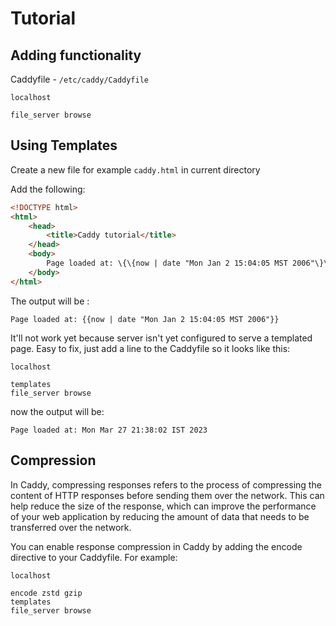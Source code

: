 # Tutorial

## Adding functionality

Caddyfile - `/etc/caddy/Caddyfile`

```text
localhost

file_server browse
```

## Using **Templates**

Create a new file for example `caddy.html` in current directory

Add the following: 

```html
<!DOCTYPE html>
<html>
	<head>
		<title>Caddy tutorial</title>
	</head>
	<body>
		Page loaded at: \{\{now | date "Mon Jan 2 15:04:05 MST 2006"\}\}
	</body>
</html>
```

The output will be :

```text
Page loaded at: {{now | date "Mon Jan 2 15:04:05 MST 2006"}}
```

It'll not work yet because server isn't yet configured to serve a templated page. Easy to fix, just add a line to the Caddyfile so it looks like this:

```text
localhost

templates
file_server browse
```

now the output will be: 

```text
Page loaded at: Mon Mar 27 21:38:02 IST 2023
```

## Compression

In Caddy, compressing responses refers to the process of compressing the content of HTTP responses before sending them over the network. This can help reduce the size of the response, which can improve the performance of your web application by reducing the amount of data that needs to be transferred over the network.

You can enable response compression in Caddy by adding the encode directive to your Caddyfile. For example:

```text
localhost

encode zstd gzip
templates
file_server browse
```
